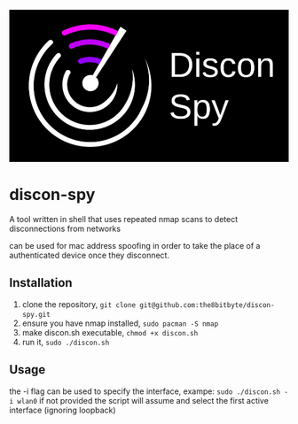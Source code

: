 ![logo](https://raw.githubusercontent.com/the8bitbyte/discon-spy/refs/heads/main/resources/one.png)

# discon-spy
A tool written in shell that uses repeated nmap scans to detect disconnections from networks

can be used for mac address spoofing in order to take the place of a authenticated device once they disconnect.

## Installation

1. clone the repository, ``` git clone git@github.com:the8bitbyte/discon-spy.git ```
2. ensure you have nmap installed, ``` sudo pacman -S nmap ```
3. make discon.sh executable, ``` chmod +x discon.sh ```
4. run it, ``` sudo ./discon.sh ```

## Usage
the -i flag can be used to specify the interface, exampe:  ``` sudo ./discon.sh -i wlan0 ```
if not provided the script will assume and select the first active interface (ignoring loopback)
